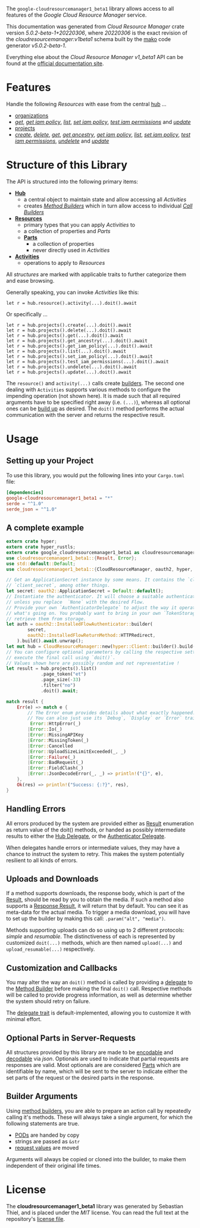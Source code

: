 <!---
DO NOT EDIT !
This file was generated automatically from 'src/generator/templates/api/README.md.mako'
DO NOT EDIT !
-->
The `google-cloudresourcemanager1_beta1` library allows access to all features of the *Google Cloud Resource Manager* service.

This documentation was generated from *Cloud Resource Manager* crate version *5.0.2-beta-1+20220306*, where *20220306* is the exact revision of the *cloudresourcemanager:v1beta1* schema built by the [mako](http://www.makotemplates.org/) code generator *v5.0.2-beta-1*.

Everything else about the *Cloud Resource Manager* *v1_beta1* API can be found at the
[official documentation site](https://cloud.google.com/resource-manager).
# Features

Handle the following *Resources* with ease from the central [hub](https://docs.rs/google-cloudresourcemanager1_beta1/5.0.2-beta-1+20220306/google_cloudresourcemanager1_beta1/CloudResourceManager) ... 

* [organizations](https://docs.rs/google-cloudresourcemanager1_beta1/5.0.2-beta-1+20220306/google_cloudresourcemanager1_beta1/api::Organization)
 * [*get*](https://docs.rs/google-cloudresourcemanager1_beta1/5.0.2-beta-1+20220306/google_cloudresourcemanager1_beta1/api::OrganizationGetCall), [*get iam policy*](https://docs.rs/google-cloudresourcemanager1_beta1/5.0.2-beta-1+20220306/google_cloudresourcemanager1_beta1/api::OrganizationGetIamPolicyCall), [*list*](https://docs.rs/google-cloudresourcemanager1_beta1/5.0.2-beta-1+20220306/google_cloudresourcemanager1_beta1/api::OrganizationListCall), [*set iam policy*](https://docs.rs/google-cloudresourcemanager1_beta1/5.0.2-beta-1+20220306/google_cloudresourcemanager1_beta1/api::OrganizationSetIamPolicyCall), [*test iam permissions*](https://docs.rs/google-cloudresourcemanager1_beta1/5.0.2-beta-1+20220306/google_cloudresourcemanager1_beta1/api::OrganizationTestIamPermissionCall) and [*update*](https://docs.rs/google-cloudresourcemanager1_beta1/5.0.2-beta-1+20220306/google_cloudresourcemanager1_beta1/api::OrganizationUpdateCall)
* [projects](https://docs.rs/google-cloudresourcemanager1_beta1/5.0.2-beta-1+20220306/google_cloudresourcemanager1_beta1/api::Project)
 * [*create*](https://docs.rs/google-cloudresourcemanager1_beta1/5.0.2-beta-1+20220306/google_cloudresourcemanager1_beta1/api::ProjectCreateCall), [*delete*](https://docs.rs/google-cloudresourcemanager1_beta1/5.0.2-beta-1+20220306/google_cloudresourcemanager1_beta1/api::ProjectDeleteCall), [*get*](https://docs.rs/google-cloudresourcemanager1_beta1/5.0.2-beta-1+20220306/google_cloudresourcemanager1_beta1/api::ProjectGetCall), [*get ancestry*](https://docs.rs/google-cloudresourcemanager1_beta1/5.0.2-beta-1+20220306/google_cloudresourcemanager1_beta1/api::ProjectGetAncestryCall), [*get iam policy*](https://docs.rs/google-cloudresourcemanager1_beta1/5.0.2-beta-1+20220306/google_cloudresourcemanager1_beta1/api::ProjectGetIamPolicyCall), [*list*](https://docs.rs/google-cloudresourcemanager1_beta1/5.0.2-beta-1+20220306/google_cloudresourcemanager1_beta1/api::ProjectListCall), [*set iam policy*](https://docs.rs/google-cloudresourcemanager1_beta1/5.0.2-beta-1+20220306/google_cloudresourcemanager1_beta1/api::ProjectSetIamPolicyCall), [*test iam permissions*](https://docs.rs/google-cloudresourcemanager1_beta1/5.0.2-beta-1+20220306/google_cloudresourcemanager1_beta1/api::ProjectTestIamPermissionCall), [*undelete*](https://docs.rs/google-cloudresourcemanager1_beta1/5.0.2-beta-1+20220306/google_cloudresourcemanager1_beta1/api::ProjectUndeleteCall) and [*update*](https://docs.rs/google-cloudresourcemanager1_beta1/5.0.2-beta-1+20220306/google_cloudresourcemanager1_beta1/api::ProjectUpdateCall)




# Structure of this Library

The API is structured into the following primary items:

* **[Hub](https://docs.rs/google-cloudresourcemanager1_beta1/5.0.2-beta-1+20220306/google_cloudresourcemanager1_beta1/CloudResourceManager)**
    * a central object to maintain state and allow accessing all *Activities*
    * creates [*Method Builders*](https://docs.rs/google-cloudresourcemanager1_beta1/5.0.2-beta-1+20220306/google_cloudresourcemanager1_beta1/client::MethodsBuilder) which in turn
      allow access to individual [*Call Builders*](https://docs.rs/google-cloudresourcemanager1_beta1/5.0.2-beta-1+20220306/google_cloudresourcemanager1_beta1/client::CallBuilder)
* **[Resources](https://docs.rs/google-cloudresourcemanager1_beta1/5.0.2-beta-1+20220306/google_cloudresourcemanager1_beta1/client::Resource)**
    * primary types that you can apply *Activities* to
    * a collection of properties and *Parts*
    * **[Parts](https://docs.rs/google-cloudresourcemanager1_beta1/5.0.2-beta-1+20220306/google_cloudresourcemanager1_beta1/client::Part)**
        * a collection of properties
        * never directly used in *Activities*
* **[Activities](https://docs.rs/google-cloudresourcemanager1_beta1/5.0.2-beta-1+20220306/google_cloudresourcemanager1_beta1/client::CallBuilder)**
    * operations to apply to *Resources*

All *structures* are marked with applicable traits to further categorize them and ease browsing.

Generally speaking, you can invoke *Activities* like this:

```Rust,ignore
let r = hub.resource().activity(...).doit().await
```

Or specifically ...

```ignore
let r = hub.projects().create(...).doit().await
let r = hub.projects().delete(...).doit().await
let r = hub.projects().get(...).doit().await
let r = hub.projects().get_ancestry(...).doit().await
let r = hub.projects().get_iam_policy(...).doit().await
let r = hub.projects().list(...).doit().await
let r = hub.projects().set_iam_policy(...).doit().await
let r = hub.projects().test_iam_permissions(...).doit().await
let r = hub.projects().undelete(...).doit().await
let r = hub.projects().update(...).doit().await
```

The `resource()` and `activity(...)` calls create [builders][builder-pattern]. The second one dealing with `Activities` 
supports various methods to configure the impending operation (not shown here). It is made such that all required arguments have to be 
specified right away (i.e. `(...)`), whereas all optional ones can be [build up][builder-pattern] as desired.
The `doit()` method performs the actual communication with the server and returns the respective result.

# Usage

## Setting up your Project

To use this library, you would put the following lines into your `Cargo.toml` file:

```toml
[dependencies]
google-cloudresourcemanager1_beta1 = "*"
serde = "^1.0"
serde_json = "^1.0"
```

## A complete example

```Rust
extern crate hyper;
extern crate hyper_rustls;
extern crate google_cloudresourcemanager1_beta1 as cloudresourcemanager1_beta1;
use cloudresourcemanager1_beta1::{Result, Error};
use std::default::Default;
use cloudresourcemanager1_beta1::{CloudResourceManager, oauth2, hyper, hyper_rustls, chrono, FieldMask};

// Get an ApplicationSecret instance by some means. It contains the `client_id` and 
// `client_secret`, among other things.
let secret: oauth2::ApplicationSecret = Default::default();
// Instantiate the authenticator. It will choose a suitable authentication flow for you, 
// unless you replace  `None` with the desired Flow.
// Provide your own `AuthenticatorDelegate` to adjust the way it operates and get feedback about 
// what's going on. You probably want to bring in your own `TokenStorage` to persist tokens and
// retrieve them from storage.
let auth = oauth2::InstalledFlowAuthenticator::builder(
        secret,
        oauth2::InstalledFlowReturnMethod::HTTPRedirect,
    ).build().await.unwrap();
let mut hub = CloudResourceManager::new(hyper::Client::builder().build(hyper_rustls::HttpsConnectorBuilder::new().with_native_roots().https_or_http().enable_http1().enable_http2().build()), auth);
// You can configure optional parameters by calling the respective setters at will, and
// execute the final call using `doit()`.
// Values shown here are possibly random and not representative !
let result = hub.projects().list()
             .page_token("et")
             .page_size(-33)
             .filter("no")
             .doit().await;

match result {
    Err(e) => match e {
        // The Error enum provides details about what exactly happened.
        // You can also just use its `Debug`, `Display` or `Error` traits
         Error::HttpError(_)
        |Error::Io(_)
        |Error::MissingAPIKey
        |Error::MissingToken(_)
        |Error::Cancelled
        |Error::UploadSizeLimitExceeded(_, _)
        |Error::Failure(_)
        |Error::BadRequest(_)
        |Error::FieldClash(_)
        |Error::JsonDecodeError(_, _) => println!("{}", e),
    },
    Ok(res) => println!("Success: {:?}", res),
}

```
## Handling Errors

All errors produced by the system are provided either as [Result](https://docs.rs/google-cloudresourcemanager1_beta1/5.0.2-beta-1+20220306/google_cloudresourcemanager1_beta1/client::Result) enumeration as return value of
the doit() methods, or handed as possibly intermediate results to either the 
[Hub Delegate](https://docs.rs/google-cloudresourcemanager1_beta1/5.0.2-beta-1+20220306/google_cloudresourcemanager1_beta1/client::Delegate), or the [Authenticator Delegate](https://docs.rs/yup-oauth2/*/yup_oauth2/trait.AuthenticatorDelegate.html).

When delegates handle errors or intermediate values, they may have a chance to instruct the system to retry. This 
makes the system potentially resilient to all kinds of errors.

## Uploads and Downloads
If a method supports downloads, the response body, which is part of the [Result](https://docs.rs/google-cloudresourcemanager1_beta1/5.0.2-beta-1+20220306/google_cloudresourcemanager1_beta1/client::Result), should be
read by you to obtain the media.
If such a method also supports a [Response Result](https://docs.rs/google-cloudresourcemanager1_beta1/5.0.2-beta-1+20220306/google_cloudresourcemanager1_beta1/client::ResponseResult), it will return that by default.
You can see it as meta-data for the actual media. To trigger a media download, you will have to set up the builder by making
this call: `.param("alt", "media")`.

Methods supporting uploads can do so using up to 2 different protocols: 
*simple* and *resumable*. The distinctiveness of each is represented by customized 
`doit(...)` methods, which are then named `upload(...)` and `upload_resumable(...)` respectively.

## Customization and Callbacks

You may alter the way an `doit()` method is called by providing a [delegate](https://docs.rs/google-cloudresourcemanager1_beta1/5.0.2-beta-1+20220306/google_cloudresourcemanager1_beta1/client::Delegate) to the 
[Method Builder](https://docs.rs/google-cloudresourcemanager1_beta1/5.0.2-beta-1+20220306/google_cloudresourcemanager1_beta1/client::CallBuilder) before making the final `doit()` call. 
Respective methods will be called to provide progress information, as well as determine whether the system should 
retry on failure.

The [delegate trait](https://docs.rs/google-cloudresourcemanager1_beta1/5.0.2-beta-1+20220306/google_cloudresourcemanager1_beta1/client::Delegate) is default-implemented, allowing you to customize it with minimal effort.

## Optional Parts in Server-Requests

All structures provided by this library are made to be [encodable](https://docs.rs/google-cloudresourcemanager1_beta1/5.0.2-beta-1+20220306/google_cloudresourcemanager1_beta1/client::RequestValue) and 
[decodable](https://docs.rs/google-cloudresourcemanager1_beta1/5.0.2-beta-1+20220306/google_cloudresourcemanager1_beta1/client::ResponseResult) via *json*. Optionals are used to indicate that partial requests are responses 
are valid.
Most optionals are are considered [Parts](https://docs.rs/google-cloudresourcemanager1_beta1/5.0.2-beta-1+20220306/google_cloudresourcemanager1_beta1/client::Part) which are identifiable by name, which will be sent to 
the server to indicate either the set parts of the request or the desired parts in the response.

## Builder Arguments

Using [method builders](https://docs.rs/google-cloudresourcemanager1_beta1/5.0.2-beta-1+20220306/google_cloudresourcemanager1_beta1/client::CallBuilder), you are able to prepare an action call by repeatedly calling it's methods.
These will always take a single argument, for which the following statements are true.

* [PODs][wiki-pod] are handed by copy
* strings are passed as `&str`
* [request values](https://docs.rs/google-cloudresourcemanager1_beta1/5.0.2-beta-1+20220306/google_cloudresourcemanager1_beta1/client::RequestValue) are moved

Arguments will always be copied or cloned into the builder, to make them independent of their original life times.

[wiki-pod]: http://en.wikipedia.org/wiki/Plain_old_data_structure
[builder-pattern]: http://en.wikipedia.org/wiki/Builder_pattern
[google-go-api]: https://github.com/google/google-api-go-client

# License
The **cloudresourcemanager1_beta1** library was generated by Sebastian Thiel, and is placed 
under the *MIT* license.
You can read the full text at the repository's [license file][repo-license].

[repo-license]: https://github.com/Byron/google-apis-rsblob/main/LICENSE.md

